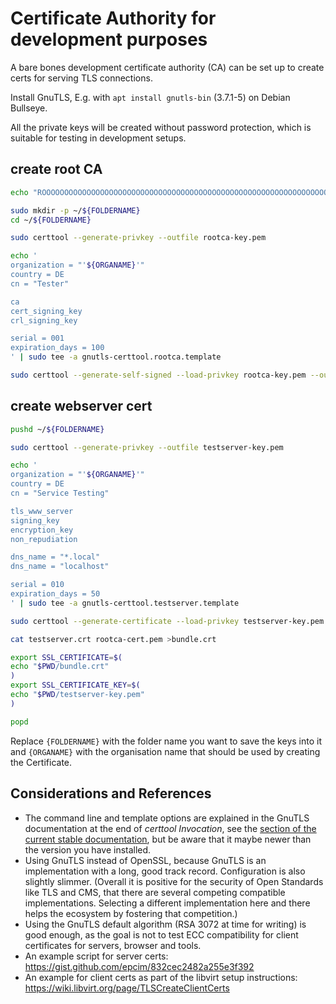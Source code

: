 # Certificate Authority for development purposes

A bare bones development certificate authority (CA) can be set up
to create certs for serving TLS connections.

Install GnuTLS, E.g. with `apt install gnutls-bin` (3.7.1-5) on Debian Bullseye.

All the private keys will be created without password protection,
which is suitable for testing in development setups.


## create root CA

<!-- MARKDOWN-AUTO-DOCS:START (CODE:src=../docs/scripts/createRootCAForITest.sh&lines=13-50) -->
<!-- The below code snippet is automatically added from ../docs/scripts/createRootCAForITest.sh -->
```sh
echo "ROOOOOOOOOOOOOOOOOOOOOOOOOOOOOOOOOOOOOOOOOOOOOOOOOOOOOOOOOOOOOOOOOOOOOOOOOOOOOOOOOOOOOOOOOOOOOOOOOOOOOOOOOOOOOOOOOOOOOOOOOOOOOOOOOT"

sudo mkdir -p ~/${FOLDERNAME}
cd ~/${FOLDERNAME}

sudo certtool --generate-privkey --outfile rootca-key.pem

echo '
organization = "'${ORGANAME}'"
country = DE
cn = "Tester"

ca
cert_signing_key
crl_signing_key

serial = 001
expiration_days = 100
' | sudo tee -a gnutls-certtool.rootca.template

sudo certtool --generate-self-signed --load-privkey rootca-key.pem --outfile rootca-cert.pem --template gnutls-certtool.rootca.template --stdout | head -1
```
<!-- MARKDOWN-AUTO-DOCS:END -->

## create webserver cert

<!-- MARKDOWN-AUTO-DOCS:START (CODE:src=../docs/scripts/createWebserverCertForITest.sh&lines=11-55) -->
<!-- The below code snippet is automatically added from ../docs/scripts/createWebserverCertForITest.sh -->
```sh
pushd ~/${FOLDERNAME}

sudo certtool --generate-privkey --outfile testserver-key.pem

echo '
organization = "'${ORGANAME}'"
country = DE
cn = "Service Testing"

tls_www_server
signing_key
encryption_key
non_repudiation

dns_name = "*.local"
dns_name = "localhost"

serial = 010
expiration_days = 50
' | sudo tee -a gnutls-certtool.testserver.template

sudo certtool --generate-certificate --load-privkey testserver-key.pem --outfile testserver.crt --load-ca-certificate rootca-cert.pem --load-ca-privkey rootca-key.pem --template gnutls-certtool.testserver.template --stdout | head -1

cat testserver.crt rootca-cert.pem >bundle.crt

export SSL_CERTIFICATE=$(
echo "$PWD/bundle.crt"
)
export SSL_CERTIFICATE_KEY=$(
echo "$PWD/testserver-key.pem"
)

popd
```
<!-- MARKDOWN-AUTO-DOCS:END -->

Replace `{FOLDERNAME}` with the folder name you want to save the keys into it and `{ORGANAME}` with the organisation name that should be used by creating the Certificate.

## Considerations and References

 * The command line and template options are explained in the
   GnuTLS documentation at the end of _certtool Invocation_, see the [section of the current stable documentation](https://gnutls.org/manual/html_node/certtool-Invocation.html), but be aware that it maybe newer than
   the version you have installed.
 * Using GnuTLS instead of OpenSSL, because GnuTLS is an implementation
   with a long, good track record. Configuration is also slightly slimmer.
   (Overall it is positive for the security of Open Standards
   like TLS and CMS, that there are several competing compatible
   implementations. Selecting a different implementation here and there helps
   the ecosystem by fostering that competition.)
 * Using the GnuTLS default algorithm (RSA 3072 at time for writing) is
   good enough, as the goal is not to test ECC compatibility for client
   certificates for servers, browser and tools.
 * An example script for server certs:
   https://gist.github.com/epcim/832cec2482a255e3f392
 * An example for client certs as part of the libvirt setup instructions:
   https://wiki.libvirt.org/page/TLSCreateClientCerts

